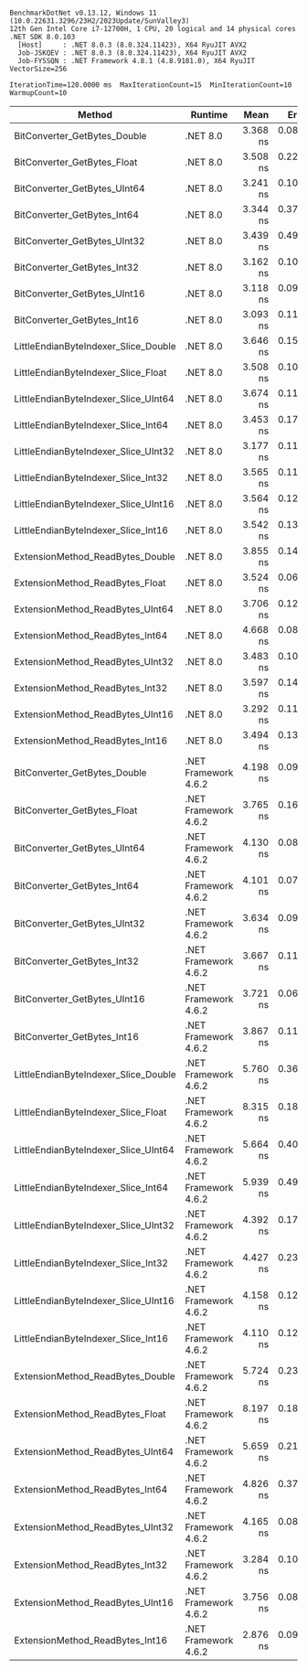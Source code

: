 ```

BenchmarkDotNet v0.13.12, Windows 11 (10.0.22631.3296/23H2/2023Update/SunValley3)
12th Gen Intel Core i7-12700H, 1 CPU, 20 logical and 14 physical cores
.NET SDK 8.0.103
  [Host]     : .NET 8.0.3 (8.0.324.11423), X64 RyuJIT AVX2
  Job-JSKQEV : .NET 8.0.3 (8.0.324.11423), X64 RyuJIT AVX2
  Job-FYSSQN : .NET Framework 4.8.1 (4.8.9181.0), X64 RyuJIT VectorSize=256

IterationTime=120.0000 ms  MaxIterationCount=15  MinIterationCount=10
WarmupCount=10

```

| Method                               | Runtime              |     Mean |     Error |    StdDev | Ratio | RatioSD |
|--------------------------------------|----------------------|---------:|----------:|----------:|------:|--------:|
| BitConverter_GetBytes_Double         | .NET 8.0             | 3.368 ns | 0.0816 ns | 0.0486 ns |  1.09 |    0.03 |
| BitConverter_GetBytes_Float          | .NET 8.0             | 3.508 ns | 0.2221 ns | 0.2078 ns |  1.14 |    0.09 |
| BitConverter_GetBytes_UInt64         | .NET 8.0             | 3.241 ns | 0.1041 ns | 0.0869 ns |  1.05 |    0.04 |
| BitConverter_GetBytes_Int64          | .NET 8.0             | 3.344 ns | 0.3752 ns | 0.3510 ns |  1.08 |    0.10 |
| BitConverter_GetBytes_UInt32         | .NET 8.0             | 3.439 ns | 0.4926 ns | 0.4608 ns |  1.11 |    0.16 |
| BitConverter_GetBytes_Int32          | .NET 8.0             | 3.162 ns | 0.1019 ns | 0.0953 ns |  1.02 |    0.05 |
| BitConverter_GetBytes_UInt16         | .NET 8.0             | 3.118 ns | 0.0964 ns | 0.0573 ns |  1.01 |    0.03 |
| BitConverter_GetBytes_Int16          | .NET 8.0             | 3.093 ns | 0.1146 ns | 0.1072 ns |  1.00 |    0.00 |
| LittleEndianByteIndexer_Slice_Double | .NET 8.0             | 3.646 ns | 0.1549 ns | 0.1449 ns |  1.18 |    0.05 |
| LittleEndianByteIndexer_Slice_Float  | .NET 8.0             | 3.508 ns | 0.1074 ns | 0.0897 ns |  1.14 |    0.05 |
| LittleEndianByteIndexer_Slice_UInt64 | .NET 8.0             | 3.674 ns | 0.1108 ns | 0.0802 ns |  1.19 |    0.05 |
| LittleEndianByteIndexer_Slice_Int64  | .NET 8.0             | 3.453 ns | 0.1766 ns | 0.1652 ns |  1.12 |    0.08 |
| LittleEndianByteIndexer_Slice_UInt32 | .NET 8.0             | 3.177 ns | 0.1116 ns | 0.1044 ns |  1.03 |    0.06 |
| LittleEndianByteIndexer_Slice_Int32  | .NET 8.0             | 3.565 ns | 0.1128 ns | 0.0942 ns |  1.16 |    0.05 |
| LittleEndianByteIndexer_Slice_UInt16 | .NET 8.0             | 3.564 ns | 0.1218 ns | 0.1080 ns |  1.16 |    0.05 |
| LittleEndianByteIndexer_Slice_Int16  | .NET 8.0             | 3.542 ns | 0.1368 ns | 0.1213 ns |  1.15 |    0.05 |
| ExtensionMethod_ReadBytes_Double     | .NET 8.0             | 3.855 ns | 0.1463 ns | 0.1368 ns |  1.25 |    0.06 |
| ExtensionMethod_ReadBytes_Float      | .NET 8.0             | 3.524 ns | 0.0674 ns | 0.0445 ns |  1.15 |    0.05 |
| ExtensionMethod_ReadBytes_UInt64     | .NET 8.0             | 3.706 ns | 0.1231 ns | 0.1091 ns |  1.20 |    0.05 |
| ExtensionMethod_ReadBytes_Int64      | .NET 8.0             | 4.668 ns | 0.0846 ns | 0.0443 ns |  1.52 |    0.05 |
| ExtensionMethod_ReadBytes_UInt32     | .NET 8.0             | 3.483 ns | 0.1073 ns | 0.0896 ns |  1.13 |    0.05 |
| ExtensionMethod_ReadBytes_Int32      | .NET 8.0             | 3.597 ns | 0.1465 ns | 0.1371 ns |  1.16 |    0.07 |
| ExtensionMethod_ReadBytes_UInt16     | .NET 8.0             | 3.292 ns | 0.1103 ns | 0.0978 ns |  1.07 |    0.05 |
| ExtensionMethod_ReadBytes_Int16      | .NET 8.0             | 3.494 ns | 0.1341 ns | 0.1254 ns |  1.13 |    0.06 |
| BitConverter_GetBytes_Double         | .NET Framework 4.6.2 | 4.198 ns | 0.0992 ns | 0.0656 ns |  1.37 |    0.05 |
| BitConverter_GetBytes_Float          | .NET Framework 4.6.2 | 3.765 ns | 0.1617 ns | 0.1513 ns |  1.22 |    0.07 |
| BitConverter_GetBytes_UInt64         | .NET Framework 4.6.2 | 4.130 ns | 0.0853 ns | 0.0446 ns |  1.34 |    0.05 |
| BitConverter_GetBytes_Int64          | .NET Framework 4.6.2 | 4.101 ns | 0.0704 ns | 0.0466 ns |  1.34 |    0.04 |
| BitConverter_GetBytes_UInt32         | .NET Framework 4.6.2 | 3.634 ns | 0.0901 ns | 0.0536 ns |  1.18 |    0.04 |
| BitConverter_GetBytes_Int32          | .NET Framework 4.6.2 | 3.667 ns | 0.1158 ns | 0.0766 ns |  1.19 |    0.04 |
| BitConverter_GetBytes_UInt16         | .NET Framework 4.6.2 | 3.721 ns | 0.0693 ns | 0.0412 ns |  1.21 |    0.04 |
| BitConverter_GetBytes_Int16          | .NET Framework 4.6.2 | 3.867 ns | 0.1167 ns | 0.0911 ns |  1.26 |    0.04 |
| LittleEndianByteIndexer_Slice_Double | .NET Framework 4.6.2 | 5.760 ns | 0.3610 ns | 0.3377 ns |  1.86 |    0.11 |
| LittleEndianByteIndexer_Slice_Float  | .NET Framework 4.6.2 | 8.315 ns | 0.1890 ns | 0.1125 ns |  2.70 |    0.11 |
| LittleEndianByteIndexer_Slice_UInt64 | .NET Framework 4.6.2 | 5.664 ns | 0.4093 ns | 0.3828 ns |  1.83 |    0.14 |
| LittleEndianByteIndexer_Slice_Int64  | .NET Framework 4.6.2 | 5.939 ns | 0.4967 ns | 0.4646 ns |  1.92 |    0.18 |
| LittleEndianByteIndexer_Slice_UInt32 | .NET Framework 4.6.2 | 4.392 ns | 0.1731 ns | 0.1619 ns |  1.42 |    0.07 |
| LittleEndianByteIndexer_Slice_Int32  | .NET Framework 4.6.2 | 4.427 ns | 0.2350 ns | 0.2083 ns |  1.44 |    0.07 |
| LittleEndianByteIndexer_Slice_UInt16 | .NET Framework 4.6.2 | 4.158 ns | 0.1258 ns | 0.0832 ns |  1.35 |    0.05 |
| LittleEndianByteIndexer_Slice_Int16  | .NET Framework 4.6.2 | 4.110 ns | 0.1205 ns | 0.0717 ns |  1.33 |    0.05 |
| ExtensionMethod_ReadBytes_Double     | .NET Framework 4.6.2 | 5.724 ns | 0.2365 ns | 0.2096 ns |  1.86 |    0.09 |
| ExtensionMethod_ReadBytes_Float      | .NET Framework 4.6.2 | 8.197 ns | 0.1876 ns | 0.1356 ns |  2.66 |    0.09 |
| ExtensionMethod_ReadBytes_UInt64     | .NET Framework 4.6.2 | 5.659 ns | 0.2116 ns | 0.1876 ns |  1.84 |    0.10 |
| ExtensionMethod_ReadBytes_Int64      | .NET Framework 4.6.2 | 4.826 ns | 0.3786 ns | 0.3541 ns |  1.56 |    0.13 |
| ExtensionMethod_ReadBytes_UInt32     | .NET Framework 4.6.2 | 4.165 ns | 0.0876 ns | 0.0579 ns |  1.36 |    0.05 |
| ExtensionMethod_ReadBytes_Int32      | .NET Framework 4.6.2 | 3.284 ns | 0.1055 ns | 0.0628 ns |  1.07 |    0.04 |
| ExtensionMethod_ReadBytes_UInt16     | .NET Framework 4.6.2 | 3.756 ns | 0.0853 ns | 0.0564 ns |  1.22 |    0.04 |
| ExtensionMethod_ReadBytes_Int16      | .NET Framework 4.6.2 | 2.876 ns | 0.0959 ns | 0.0801 ns |  0.93 |    0.04 |
